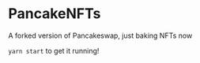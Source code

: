 # PancakeNFTs
A forked version of Pancakeswap, just baking NFTs now

`yarn start` to get it running!
